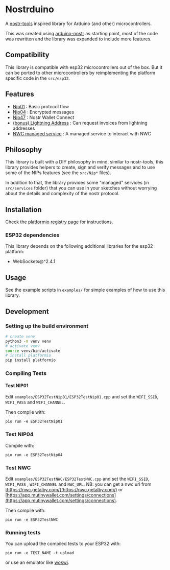 # Nostrduino

A [nostr-tools](https://github.com/nbd-wtf/nostr-tools) inspired library for Arduino (and other) microcontrollers.

This was created using [arduino-nostr](https://github.com/lnbits/arduino-nostr) as starting point, most of the code was rewritten and the library was expanded to include more features.

## Compatibility 
This library is compatible with esp32 microcontrollers out of the box.
But it can be ported to other microcontrollers by reimplementing the platform specific code in the `src/esp32`.

## Features

+ [Nip01](https://github.com/nostr-protocol/nips/blob/master/01.md) : Basic protocol flow
+ [Nip04](https://github.com/nostr-protocol/nips/blob/master/04.md) : Encrypted messages
+ [Nip47](https://github.com/nostr-protocol/nips/blob/master/47.md) : Nostr Wallet Connect
+ [(bonus) Lightning Address](https://lightningaddress.com/) : Can request invoices from lightning addresses
+ [NWC managed service](src/services/NWC.h) : A managed service to interact with NWC 


## Philosophy
This library is built with a DIY philosophy in mind, similar to nostr-tools, this library provides helpers to create, sign and verify messages and to use some of the NIPs features (see the `src/Nip*` files).

In addition to that, the library provides some "managed" services (in `src/services` folder) that you can use in your sketches without worrying about the details and complexity of the nostr protocol.

## Installation

Check the [platformio registry page](https://registry.platformio.org/libraries/rblb/Nostrduino/installation) for instructions.

### ESP32 dependencies
This library depends on the following additional libraries for the esp32 platform:
- WebSockets@^2.4.1


## Usage
See the example scripts in `examples/` for simple examples of how to use this library.


## Development
### Setting up the build environment

```bash
# create venv
python3 -m venv venv
# activate venv
source venv/bin/activate
# install platformio
pip install platformio
```



### Compiling Tests

#### Test NIP01
Edit `examples/ESP32TestNip01/ESP32TestNip01.cpp` and set the `WIFI_SSID`,  `WIFI_PASS` and `WIFI_CHANNEL`.

Then compile with:
```
pio run -e ESP32TestNip01
```


### Test NIP04

Compile with:
```
pio run -e ESP32TestNip04
```


### Test NWC
Edit `examples/ESP32TestNWC/ESP32TestNWC.cpp` and set the `WIFI_SSID`,  `WIFI_PASS` , `WIFI_CHANNEL` and `NWC_URL`.
NB: you can get a nwc url from [https://nwc.getalby.com/](https://nwc.getalby.com/) or [https://app.mutinywallet.com/settings/connections](https://app.mutinywallet.com/settings/connections).

Then compile with:
```
pio run -e ESP32TestNWC
```

### Running tests
You can upload the compiled tests to your ESP32 with:
```
pio run -e TEST_NAME -t upload
```

or use an emulator like [wokwi](https://wokwi.com/).
